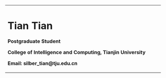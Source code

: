 <table border="0">
  <tr>
    <td width="75%">
      <h1>Tian Tian</h1>
      <p><b>Postgraduate Student</b></p>
      <p><b>College of Intelligence and Computing, Tianjin University</b></p>
      <p><b>Email: silber_tian@tju.edu.cn</b></p>
    </td>
  </tr>
</table>
